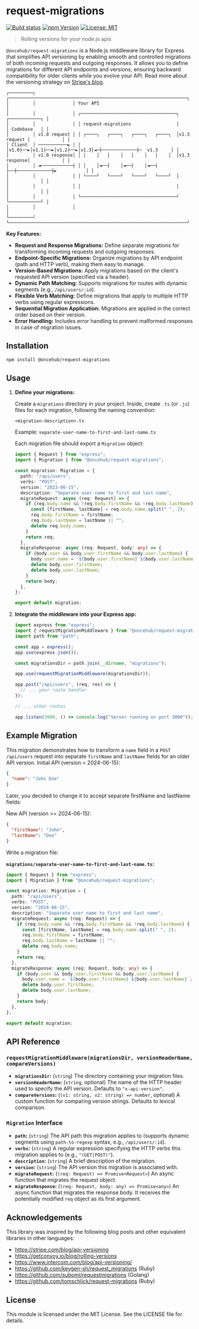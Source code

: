 # request-migrations

[![Build status](https://github.com/scheduleonce/request-migrations/actions/workflows/node.js.yml/badge.svg)](https://github.com/scheduleonce/request-migrations/actions) [![npm Version](https://badge.fury.io/js/@oncehub%2Frequest-migrations.svg)](https://badge.fury.io/js/@oncehub%2Frequest-migrations) [![License: MIT](https://img.shields.io/badge/License-MIT-yellow.svg)](https://opensource.org/licenses/MIT)

> Rolling versions for your node.js apis

`@oncehub/request-migrations` is a Node.js middleware library for Express that simplifies API versioning by enabling smooth and controlled migrations of both incoming requests and outgoing responses. It allows you to define migrations for different API endpoints and versions, ensuring backward compatibility for older clients while you evolve your API. Read more about the versioning strategy on [Stripe's blog](https://stripe.com/blog/api-versioning).

```
┌─────────┐              ┌───────────────────────────────────────────────────────────────────┐
│         │              │ Your API                                                          │
│         │              │ ┌────────────────────────────────────┐             ┌────────────┐ │
│         │              │ │ request-migrations                 │             │ Codebase   │ │
│         │ v1.0 request │ │ ┌────┐   ┌────┐   ┌────┐   ┌────┐  │v1.3 request │            │ │
│ Client  │ ───────────► │ │ │v1.0├──►│v1.1├──►│v1.2├──►│v1.3│◄─┼─────────────┼─  v1.3     │ │
│         │ v1.0 response│ │ │    │   │    │   │    │   │    │  │v1.3 response│            │ │
│         │ ◄────────────┤ │ │    │◄──┤    │◄──┤    │◄──┤    ├──┼─────────────┼►           │ │
│         │              │ │ └────┘   └────┘   └────┘   └────┘  │             │            │ │
│         │              │ │                                    │             │            │ │
│         │              │ └────────────────────────────────────┘             └────────────┘ │
│         │              │                                                                   │
└─────────┘              └───────────────────────────────────────────────────────────────────┘
```

**Key Features:**

- **Request and Response Migrations:** Define separate migrations for transforming incoming requests and outgoing responses.
- **Endpoint-Specific Migrations:** Organize migrations by API endpoint (path and HTTP verb), making them easy to manage.
- **Version-Based Migrations:** Apply migrations based on the client's requested API version (specified via a header).
- **Dynamic Path Matching:** Supports migrations for routes with dynamic segments (e.g., `/api/users/:id`).
- **Flexible Verb Matching:** Define migrations that apply to multiple HTTP verbs using regular expressions.
- **Sequential Migration Application:** Migrations are applied in the correct order based on their version.
- **Error Handling:** Includes error handling to prevent malformed responses in case of migration issues.

## Installation

```bash
npm install @oncehub/request-migrations
```

## Usage

1.  **Define your migrations:**

    Create a `migrations` directory in your project. Inside, create `.ts` (or `.js`) files for each migration, following the naming convention:

    ```
    <migration-description>.ts
    ```

    Example: `separate-user-name-to-first-and-last-name.ts`

    Each migration file should export a `Migration` object:

    ```ts
    import { Request } from "express";
    import { Migration } from "@oncehub/request-migrations";

    const migration: Migration = {
      path: "/api/users",
      verbs: "POST",
      version: "2023-06-15",
      description: "Separate user name to first and last name",
      migrateRequest: async (req: Request) => {
        if (req.body.name && !req.body.firstName && !req.body.lastName) {
          const [firstName, lastName] = req.body.name.split(" ", 2);
          req.body.firstName = firstName;
          req.body.lastName = lastName || "";
          delete req.body.name;
        }
        return req;
      },
      migrateResponse: async (req: Request, body: any) => {
        if (body.user && body.user.firstName && body.user.lastName) {
          body.user.name = `${body.user.firstName} ${body.user.lastName}`;
          delete body.user.firstName;
          delete body.user.lastName;
        }
        return body;
      },
    };

    export default migration;
    ```

2.  **Integrate the middleware into your Express app:**

    ```typescript
    import express from "express";
    import { requestMigrationMiddleware } from "@oncehub/request-migrations";
    import path from "path";

    const app = express();
    app.use(express.json());

    const migrationsDir = path.join(__dirname, "migrations");

    app.use(requestMigrationMiddleware(migrationsDir));

    app.post("/api/users", (req, res) => {
      // ... your route handler
    });

    // ... other routes

    app.listen(3000, () => console.log("Server running on port 3000"));
    ```

## Example Migration

This migration demonstrates how to transform a `name` field in a `POST /api/users` request into separate `firstName` and `lastName` fields for an older API version.
Initial API (version < 2024-06-15):

```json
{
  "name": "John Doe"
}
```

Later, you decided to change it to accept separate firstName and lastName fields:

New API (version >= 2024-06-15):

```json
{
  "firstName": "John",
  "lastName": "Doe"
}
```

Write a migration file:

**`migrations/separate-user-name-to-first-and-last-name.ts`:**

```typescript
import { Request } from "express";
import { Migration } from "@oncehub/request-migrations";

const migration: Migration = {
  path: "/api/users",
  verbs: "POST",
  version: "2024-06-15",
  description: "Separate user name to first and last name",
  migrateRequest: async (req: Request) => {
    if (req.body.name && !req.body.firstName && !req.body.lastName) {
      const [firstName, lastName] = req.body.name.split(" ", 2);
      req.body.firstName = firstName;
      req.body.lastName = lastName || "";
      delete req.body.name;
    }
    return req;
  },
  migrateResponse: async (req: Request, body: any) => {
    if (body.user && body.user.firstName && body.user.lastName) {
      body.user.name = `${body.user.firstName} ${body.user.lastName}`;
      delete body.user.firstName;
      delete body.user.lastName;
    }
    return body;
  },
};

export default migration;
```

## API Reference

### `requestMigrationMiddleware(migrationsDir, versionHeaderName, compareVersions)`

- **`migrationsDir`:** (`string`) The directory containing your migration files.
- **`versionHeaderName`:** (`string`, optional) The name of the HTTP header used to specify the API version. Defaults to `"x-api-version"`.
- **`compareVersions`:** (`(v1: string, v2: string) => number`, optional) A custom function for comparing version strings. Defaults to lexical comparison.

### `Migration` Interface

- **`path`:** (`string`) The API path this migration applies to (supports dynamic segments using `path-to-regexp` syntax, e.g., `/api/users/:id`).
- **`verbs`:** (`string`) A regular expression specifying the HTTP verbs this migration applies to (e.g., `"(GET|POST)"`).
- **`description`:** (`string`) A brief description of the migration.
- **`version`:** (`string`) The API version this migration is associated with.
- **`migrateRequest`:** (`(req: Request) => Promise<Request>`) An async function that migrates the request object.
- **`migrateResponse`:** (`(req: Request, body: any) => Promise<any>`) An async function that migrates the response body. It receives the potentially modified `req` object as its first argument.

## Acknowledgements

This library was inspired by the following blog posts and other equivalent libraries in other languages:

- https://stripe.com/blog/api-versioning
- https://getconvoy.io/blog/rolling-versions
- https://www.intercom.com/blog/api-versioning/
- https://github.com/keygen-sh/request_migrations (Ruby)
- https://github.com/subomi/requestmigrations (Golang)
- https://github.com/tomschlick/request-migrations (Ruby)

## License

This module is licensed under the MIT License. See the LICENSE file for details.
